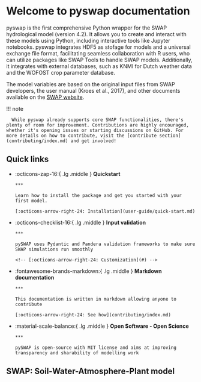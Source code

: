# Welcome to pyswap documentation

pyswap is the first comprehensive Python wrapper for the SWAP hydrological model (version 4.2). It allows you to create and interact with these models using Python, including interactive tools like Jupyter notebooks. pyswap integrates HDF5 as stofage for models and a universal exchange file format, facilitating seamless collaboration with R users, who can utilize packages like SWAP Tools to handle SWAP models. Additionally, it integrates with external databases, such as KNMI for Dutch weather data and the WOFOST crop parameter database.

The model variables are based on the original input files from SWAP developers, the user manual (Kroes et al., 2017), and other documents available on the [SWAP website](https://www.swap.alterra.nl/).

!!! note

      While pyswap already supports core SWAP functionalities, there's plenty of room for improvement. Contributions are highly encouraged, whether it's opening issues or starting discussions on GitHub. For more details on how to contribute, visit the [contribute section](contributing/index.md) and get involved!

## Quick links

<div class="grid cards" markdown>

- :octicons-zap-16:{ .lg .middle } **Quickstart**

      ***

      Learn how to install the package and get you started with your first model.

      [:octicons-arrow-right-24: Installation](user-guide/quick-start.md)

- :octicons-checklist-16:{ .lg .middle } **Input validation**

      ***

      pySWAP uses Pydantic and Pandera validation frameworks to make sure
      SWAP simulations run smoothly

      <!-- [:octicons-arrow-right-24: Customization](#) -->

- :fontawesome-brands-markdown:{ .lg .middle } **Markdown documentation**

      ***

      This documentation is written in markdown allowing anyone to contribute

      [:octicons-arrow-right-24: See how](contributing/index.md)

- :material-scale-balance:{ .lg .middle } **Open Software - Open Science**

      ***

      pySWAP is open-source with MIT license and aims at improving
      transparency and sharability of modelling work

</div>

## SWAP: Soil-Water-Atmosphere-Plant model
